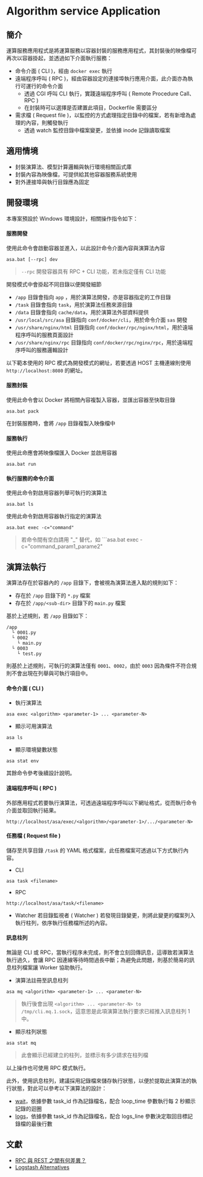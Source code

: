 # Algorithm service Application

## 簡介

運算服務應用程式是將運算服務以容器封裝的服務應用程式，其封裝後的映像檔可再次以容器掛起，並透過如下介面執行服務：

+ 命令介面 ( CLI )，經由 ```docker exec``` 執行
+ 遠端程序呼叫 ( RPC )，經由容器設定的連接埠執行應用介面，此介面亦為執行可運行的命令介面
    - 透過 CGI 呼叫 CLI 執行，實踐遠端程序呼叫 ( Remote Procedure Call、RPC )
    - 在封裝時可以選擇是否建置此項目，Dockerfile 需要區分
+ 需求檔 ( Request file )，以監控的方式處理指定目錄中的檔案，若有新增為處理的內容，則觸發執行
    - 透過 watch 監控目錄中檔案變更，並依據 inode 記錄讀取檔案

## 適用情境

+ 封裝演算法、模型計算邏輯與執行環境相關函式庫
+ 封裝內容為映像檔，可提供給其他容器服務系統使用
+ 對外連接埠與執行目錄應為固定

## 開發環境

本專案預設於 Windows 環境設計，相關操作指令如下：

#### 服務開發

使用此命令會啟動容器並進入，以此設計命令介面內容與演算法內容

```
asa.bat [--rpc] dev
```
> ```--rpc``` 開發容器具有 RPC + CLI 功能，若未指定僅有 CLI 功能

開發模式中會掛起不同目錄以便開發細節

+ ```/app``` 目錄會指向 ```app``` ，用於演算法開發，亦是容器指定的工作目錄
+ ```/task``` 目錄會指向 ```task```，用於演算法任務來源目錄
+ ```/data``` 目錄會指向 ```cache/data```，用於演算法外部資料提供
+ ```/usr/local/src/asa``` 目錄指向 ```conf/docker/cli```，用於命令介面 ```sas``` 開發
+ ```/usr/share/nginx/html``` 目錄指向 ```conf/docker/rpc/nginx/html```，用於遠端程序呼叫的服務頁面設計
+ ```/usr/share/nginx/rpc``` 目錄指向 ```conf/docker/rpc/nginx/rpc```，用於遠端程序呼叫的服務邏輯設計

以下範本使用的 RPC 模式為開發模式的網址，若要透過 HOST 主機連線則使用 ```http://localhost:8080``` 的網址。

#### 服務封裝

使用此命令會以 Docker 將相關內容複製入容器，並匯出容器至快取目錄

```
asa.bat pack
```

在封裝服務時，會將 ```/app``` 目錄複製入映像檔中

#### 服務執行

使用此命應會將映像檔匯入 Docker 並啟用容器

```
asa.bat run
```

#### 執行服務的命令介面

使用此命令對啟用容器列舉可執行的演算法

```
asa.bat ls
```

使用此命令對啟用容器執行指定的演算法

```
asa.bat exec -c="command"
```
> 若命令間有空白請用 "_" 替代，如 ```asa.bat exec -c="command_param1_parame2"

## 演算法執行

演算法存在於容器內的 ```/app``` 目錄下，會被視為演算法進入點的規則如下：

+ 存在於 ```/app``` 目錄下的 ```*.py``` 檔案
+ 存在於 ```/app/<sub-dir>``` 目錄下的 ```main.py``` 檔案

基於上述規則，若 ```/app``` 目錄如下：

```
/app
  └ 0001.py
  └ 0002
    └ main.py
  └ 0003
    └ test.py
```

則基於上述規則，可執行的演算法僅有 ```0001```、```0002```，由於 ```0003``` 因為條件不符合規則不會出現在列舉與可執行項目中。

#### 命令介面 ( CLI )

+ 執行演算法

```
asa exec <algorithm> <parameter-1> ... <parameter-N>
```

+ 顯示可用演算法

```
asa ls
```

+ 顯示環境變數狀態

```
asa stat env
```

其餘命令參考後續設計說明。

#### 遠端程序呼叫 ( RPC )

外部應用程式若要執行演算法，可透過遠端程序呼叫以下網址格式，從而執行命令介面並取回執行結果。

```
http://localhost/asa/exec/<algorithm>/<parameter-1>/.../<parameter-N>
```

#### 任務檔 ( Request file )

儲存至共享目錄 ```/task``` 的 YAML 格式檔案，此任務檔案可透過以下方式執行內容。

+ CLI
```
asa task <filename>
```

+ RPC
```
http://localhost/asa/task/<filename>
```

+ Watcher
若目錄監視者 ( Watcher ) 若發現目錄變更，則將此變更的檔案列入執行柱列，依序執行任務檔所述的內容。

#### 訊息柱列

無論是 CLI 或 RPC，當執行程序未完成，則不會立刻回傳訊息，這導致若演算法執行過久，會讓 RPC 因連線等待時間過長中斷；為避免此問題，則基於簡易的訊息柱列檔案讓 Worker 協助執行。

+ 演算法註冊至訊息柱列

```
asa mq <algorithm> <parameter-1> ... <parameter-N>
```
> 執行後會出現 ```<algorithm> ... <parameter-N> to /tmp/cli.mq.1.sock```，這意思是此項演算法執行要求已經推入訊息柱列 1 中。

+ 顯示柱列狀態

```
asa stat mq
```
> 此會顯示已經建立的柱列，並標示有多少請求在柱列檔

以上操作也可使用 RPC 模式執行。

此外，使用訊息柱列，建議採用記錄檔來儲存執行狀態，以便於提取此演算法的執行狀態，對此可以參考以下演算法的設計：

+ [wait](./app/wait.py)，依據參數 task_id 作為記錄檔名，配合 loop_time 參數執行每 2 秒顯示記錄的迴圈
+ [logs](,/app/logs.oy)，依據參數 task_id 作為記錄檔名，配合 logs_line 參數決定取回目標記錄檔的最後行數

## 文獻

+ [RPC 與 REST 之間有何差異？](https://aws.amazon.com/tw/compare/the-difference-between-rpc-and-rest/)
+ [Logstash Alternatives](https://alternativeto.net/software/logstash/)
